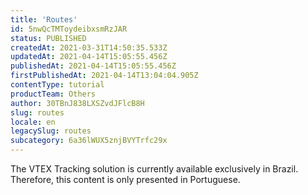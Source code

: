 ```yaml
---
title: 'Routes'
id: 5nwQcTMToydeibxsmRzJAR
status: PUBLISHED
createdAt: 2021-03-31T14:50:35.533Z
updatedAt: 2021-04-14T15:05:55.456Z
publishedAt: 2021-04-14T15:05:55.456Z
firstPublishedAt: 2021-04-14T13:04:04.905Z
contentType: tutorial
productTeam: Others
author: 30TBnJ838LXSZvdJFlcB8H
slug: routes
locale: en
legacySlug: routes
subcategory: 6a36lWUX5znjBVYTrfc29x
---
```


<div class="alert alert-warning" role="alert">The VTEX Tracking solution is currently available exclusively in Brazil. Therefore, this content is only presented in Portuguese.</div>
